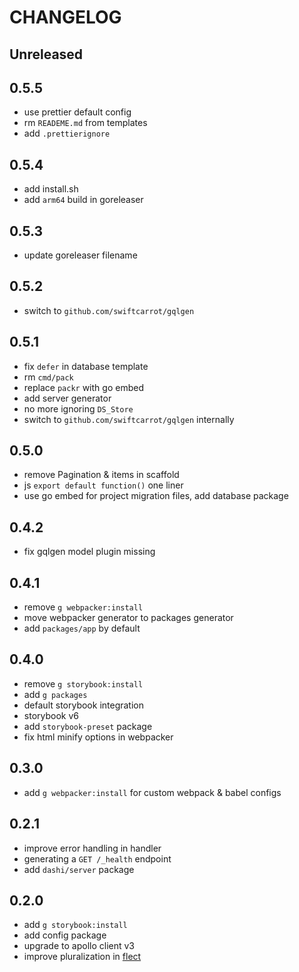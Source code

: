 # CHANGELOG

## Unreleased

## 0.5.5

- use prettier default config
- rm `READEME.md` from templates
- add `.prettierignore`

## 0.5.4

- add install.sh
- add `arm64` build in goreleaser

## 0.5.3

- update goreleaser filename

## 0.5.2

- switch to `github.com/swiftcarrot/gqlgen`

## 0.5.1

- fix `defer` in database template
- rm `cmd/pack`
- replace `packr` with go embed
- add server generator
- no more ignoring `DS_Store`
- switch to `github.com/swiftcarrot/gqlgen` internally

## 0.5.0

- remove Pagination & items in scaffold
- js `export default function()` one liner
- use go embed for project migration files, add database package

## 0.4.2

- fix gqlgen model plugin missing

## 0.4.1

- remove `g webpacker:install`
- move webpacker generator to packages generator
- add `packages/app` by default

## 0.4.0

- remove `g storybook:install`
- add `g packages`
- default storybook integration
- storybook v6
- add `storybook-preset` package
- fix html minify options in webpacker

## 0.3.0

- add `g webpacker:install` for custom webpack & babel configs

## 0.2.1

- improve error handling in handler
- generating a `GET /_health` endpoint
- add `dashi/server` package

## 0.2.0

- add `g storybook:install`
- add config package
- upgrade to apollo client v3
- improve pluralization in [flect](https://github.com/swiftcarrot/flect)
